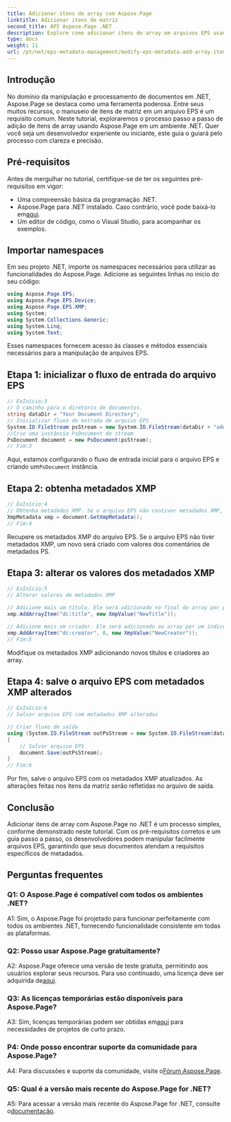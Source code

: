 ```yaml
---
title: Adicionar itens de array com Aspose.Page
linktitle: Adicionar itens de matriz
second_title: API Aspose.Page .NET
description: Explore como adicionar itens de array em arquivos EPS usando Aspose.Page for .NET. Siga nosso guia passo a passo para uma manipulação perfeita de documentos.
type: docs
weight: 11
url: /pt/net/eps-metadata-management/modify-eps-metadata-add-array-items/
---
```

## Introdução

No domínio da manipulação e processamento de documentos em .NET, Aspose.Page se destaca como uma ferramenta poderosa. Entre seus muitos recursos, o manuseio de itens de matriz em um arquivo EPS é um requisito comum. Neste tutorial, exploraremos o processo passo a passo de adição de itens de array usando Aspose.Page em um ambiente .NET. Quer você seja um desenvolvedor experiente ou iniciante, este guia o guiará pelo processo com clareza e precisão.

## Pré-requisitos

Antes de mergulhar no tutorial, certifique-se de ter os seguintes pré-requisitos em vigor:

- Uma compreensão básica da programação .NET.
-  Aspose.Page para .NET instalado. Caso contrário, você pode baixá-lo em[aqui](https://releases.aspose.com/page/net/).
- Um editor de código, como o Visual Studio, para acompanhar os exemplos.

## Importar namespaces

Em seu projeto .NET, importe os namespaces necessários para utilizar as funcionalidades do Aspose.Page. Adicione as seguintes linhas no início do seu código:

```csharp
using Aspose.Page.EPS;
using Aspose.Page.EPS.Device;
using Aspose.Page.EPS.XMP;
using System;
using System.Collections.Generic;
using System.Linq;
using System.Text;
```

Esses namespaces fornecem acesso às classes e métodos essenciais necessários para a manipulação de arquivos EPS.

## Etapa 1: inicializar o fluxo de entrada do arquivo EPS

```csharp
// ExInício:3
// O caminho para o diretório de documentos.
string dataDir = "Your Document Directory";
// Inicializar fluxo de entrada de arquivo EPS
System.IO.FileStream psStream = new System.IO.FileStream(dataDir + "add_simple_props_input.eps", System.IO.FileMode.Open, System.IO.FileAccess.Read);
//Crie uma instância PsDocument do stream
PsDocument document = new PsDocument(psStream);            
// Fim:3
```

 Aqui, estamos configurando o fluxo de entrada inicial para o arquivo EPS e criando um`PsDocument` instância.

## Etapa 2: obtenha metadados XMP

```csharp
// ExInício:4
// Obtenha metadados XMP. Se o arquivo EPS não contiver metadados XMP, obteremos um novo preenchido com valores de comentários de metadados PS (%%Creator, %%CreateDate, %%Title etc)
XmpMetadata xmp = document.GetXmpMetadata();
// Fim:4
```

Recupere os metadados XMP do arquivo EPS. Se o arquivo EPS não tiver metadados XMP, um novo será criado com valores dos comentários de metadados PS.

## Etapa 3: alterar os valores dos metadados XMP

```csharp
// ExInício:5
// Alterar valores de metadados XMP

// Adicione mais um título. Ele será adicionado no final do array por padrão.
xmp.AddArrayItem("dc:title", new XmpValue("NewTitle"));

// Adicione mais um criador. Ele será adicionado ao array por um índice (0).
xmp.AddArrayItem("dc:creator", 0, new XmpValue("NewCreator"));
// Fim:5
```

Modifique os metadados XMP adicionando novos títulos e criadores ao array.

## Etapa 4: salve o arquivo EPS com metadados XMP alterados

```csharp
// ExInício:6
// Salvar arquivo EPS com metadados XMP alterados

// Criar fluxo de saída
using (System.IO.FileStream outPsStream = new System.IO.FileStream(dataDir + "add_array_items_output.eps", System.IO.FileMode.Create, System.IO.FileAccess.Write))
{
    // Salvar arquivo EPS
    document.Save(outPsStream);
}
// Fim:6
```

Por fim, salve o arquivo EPS com os metadados XMP atualizados. As alterações feitas nos itens da matriz serão refletidas no arquivo de saída.

## Conclusão

Adicionar itens de array com Aspose.Page no .NET é um processo simples, conforme demonstrado neste tutorial. Com os pré-requisitos corretos e um guia passo a passo, os desenvolvedores podem manipular facilmente arquivos EPS, garantindo que seus documentos atendam a requisitos específicos de metadados.

## Perguntas frequentes

### Q1: O Aspose.Page é compatível com todos os ambientes .NET?

A1: Sim, o Aspose.Page foi projetado para funcionar perfeitamente com todos os ambientes .NET, fornecendo funcionalidade consistente em todas as plataformas.

### Q2: Posso usar Aspose.Page gratuitamente?

 A2: Aspose.Page oferece uma versão de teste gratuita, permitindo aos usuários explorar seus recursos. Para uso continuado, uma licença deve ser adquirida de[aqui](https://purchase.aspose.com/buy).

### Q3: As licenças temporárias estão disponíveis para Aspose.Page?

 A3: Sim, licenças temporárias podem ser obtidas em[aqui](https://purchase.aspose.com/temporary-license/) para necessidades de projetos de curto prazo.

### P4: Onde posso encontrar suporte da comunidade para Aspose.Page?

A4: Para discussões e suporte da comunidade, visite o[Fórum Aspose.Page](https://forum.aspose.com/c/page/39).

### Q5: Qual é a versão mais recente do Aspose.Page for .NET?

 A5: Para acessar a versão mais recente do Aspose.Page for .NET, consulte o[documentação](https://reference.aspose.com/page/net/).